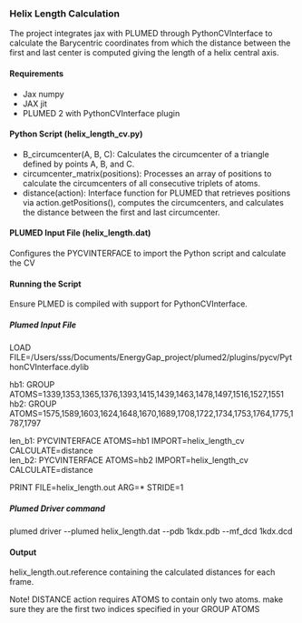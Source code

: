 ### Helix Length Calculation
The project integrates jax with PLUMED through PythonCVInterface to calculate the Barycentric coordinates from which the distance between the first and last center is computed giving the length of a helix central axis. 
#### Requirements
- Jax numpy
- JAX jit
- PLUMED 2 with PythonCVInterface plugin
#### Python Script (helix_length_cv.py)
- B_circumcenter(A, B, C): Calculates the circumcenter of a triangle defined by points A, B, and C.  
- circumcenter_matrix(positions): Processes an array of positions to calculate the circumcenters of all consecutive triplets of atoms.
- distance(action): Interface function for PLUMED that retrieves positions via action.getPositions(), computes the circumcenters, and calculates the distance between the first and last circumcenter.

#### PLUMED Input File (helix_length.dat)

Configures the PYCVINTERFACE to import the Python script and calculate the CV  

#### Running the Script
Ensure PLMED is compiled with support for PythonCVInterface.  

##### Plumed Input File  
LOAD FILE=/Users/sss/Documents/EnergyGap_project/plumed2/plugins/pycv/PythonCVInterface.dylib  

hb1: GROUP ATOMS=1339,1353,1365,1376,1393,1415,1439,1463,1478,1497,1516,1527,1551   
hb2: GROUP ATOMS=1575,1589,1603,1624,1648,1670,1689,1708,1722,1734,1753,1764,1775,1787,1797  

len_b1: PYCVINTERFACE ATOMS=hb1 IMPORT=helix_length_cv CALCULATE=distance  
len_b2: PYCVINTERFACE ATOMS=hb2 IMPORT=helix_length_cv CALCULATE=distance  

PRINT FILE=helix_length.out ARG=* STRIDE=1  

##### Plumed Driver command
plumed driver --plumed helix_length.dat --pdb 1kdx.pdb --mf_dcd 1kdx.dcd  

#### Output
helix_length.out.reference containing the calculated distances for each frame.

Note! DISTANCE action requires ATOMS to contain only two atoms. make sure they are the first two indices specified in your GROUP ATOMS
